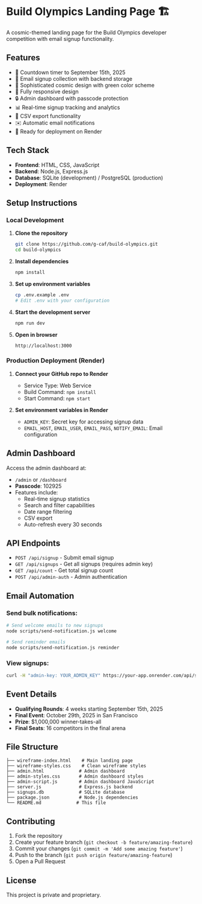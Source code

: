 # Build Olympics Landing Page 🏗️

A cosmic-themed landing page for the Build Olympics developer competition with email signup functionality.

## Features

- 🎯 Countdown timer to September 15th, 2025
- 📧 Email signup collection with backend storage
- 🎨 Sophisticated cosmic design with green color scheme
- 📱 Fully responsive design
- 🔒 Admin dashboard with passcode protection
- 📊 Real-time signup tracking and analytics
- 📄 CSV export functionality
- ✉️ Automatic email notifications
- 🚀 Ready for deployment on Render

## Tech Stack

- **Frontend**: HTML, CSS, JavaScript
- **Backend**: Node.js, Express.js
- **Database**: SQLite (development) / PostgreSQL (production)
- **Deployment**: Render

## Setup Instructions

### Local Development

1. **Clone the repository**
   ```bash
   git clone https://github.com/g-caf/build-olympics.git
   cd build-olympics
   ```

2. **Install dependencies**
   ```bash
   npm install
   ```

3. **Set up environment variables**
   ```bash
   cp .env.example .env
   # Edit .env with your configuration
   ```

4. **Start the development server**
   ```bash
   npm run dev
   ```

5. **Open in browser**
   ```
   http://localhost:3000
   ```

### Production Deployment (Render)

1. **Connect your GitHub repo to Render**
   - Service Type: Web Service
   - Build Command: `npm install`
   - Start Command: `npm start`

2. **Set environment variables in Render**
   - `ADMIN_KEY`: Secret key for accessing signup data
   - `EMAIL_HOST`, `EMAIL_USER`, `EMAIL_PASS`, `NOTIFY_EMAIL`: Email configuration

## Admin Dashboard

Access the admin dashboard at:
- `/admin` or `/dashboard`
- **Passcode**: 102925
- Features include:
  - Real-time signup statistics
  - Search and filter capabilities
  - Date range filtering
  - CSV export
  - Auto-refresh every 30 seconds

## API Endpoints

- `POST /api/signup` - Submit email signup
- `GET /api/signups` - Get all signups (requires admin key)
- `GET /api/count` - Get total signup count
- `POST /api/admin-auth` - Admin authentication

## Email Automation

### Send bulk notifications:
```bash
# Send welcome emails to new signups
node scripts/send-notification.js welcome

# Send reminder emails
node scripts/send-notification.js reminder
```

### View signups:
```bash
curl -H "admin-key: YOUR_ADMIN_KEY" https://your-app.onrender.com/api/signups
```

## Event Details

- **Qualifying Rounds**: 4 weeks starting September 15th, 2025
- **Final Event**: October 29th, 2025 in San Francisco
- **Prize**: $1,000,000 winner-takes-all
- **Final Seats**: 16 competitors in the final arena

## File Structure

```
├── wireframe-index.html    # Main landing page
├── wireframe-styles.css    # Clean wireframe styles
├── admin.html             # Admin dashboard
├── admin-styles.css       # Admin dashboard styles
├── admin-script.js        # Admin dashboard JavaScript
├── server.js              # Express.js backend
├── signups.db             # SQLite database
├── package.json           # Node.js dependencies
└── README.md             # This file
```

## Contributing

1. Fork the repository
2. Create your feature branch (`git checkout -b feature/amazing-feature`)
3. Commit your changes (`git commit -m 'Add some amazing feature'`)
4. Push to the branch (`git push origin feature/amazing-feature`)
5. Open a Pull Request

## License

This project is private and proprietary.
